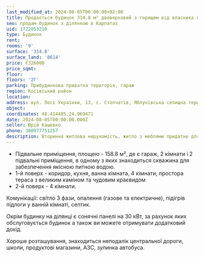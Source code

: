 ```yaml
---
last_modified_at: 2024-08-05T00:00:00+02:00
title: Продається будинок 314.8 м² двоверховий з горищем від власника на Л. Українки у с. Стопчатів
seo: продам будинок з ділянкою в Карпатах
uid: 1722853210
type: Будинок
rent:
rooms: '9'
surface: '314.8'
surface_land: '8614'
price: €326000
price_sqmt:
floor:
floors: '2Г'
parking: Прибудинкова приватна територія, гараж
region: Косівський район
location:
address: вул. Лесі Українки, 13, с. Стопчатів, Яблунівська селищна територіальна громада
object:
coordinates: 48.414485,24.969471
date: 2024-08-05T00:00:00.000Z
seller: Юрій Кашевко
phone: 380977751257
description: Вторинна житлова нерухомість, житло з меблями придатне для проживання
---
```


- Підвальне приміщення, площею - 158.8 м², де є гараж, 2 кімнати і 2 підвальні приміщення, в одному з яких знаходиться скважина для забезпечення якісною питною водою.
- 1-й поверх - коридор, кухня, ванна кімната, 4 кімнати, простора тераса з великим каміном та чудовим краєвидом
- 2-й поверх - 4 кімнати.

Комунікації: світло 3 фази, опалення (газове та електричне), підігрів підлоги у ванній кімнаті, септик.

Окрім будинку на ділянці є сонячні панелі на 30 кВт, за рахунок яких обслуговується будинок а також ви можете отримувати додатковий дохід.

Хороше розташування, знаходиться неподалік центральної дороги, школи, продуктові магазини, АЗС, зупинка автобуса.
